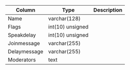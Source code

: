 
Column | Type | Description
--- | --- | ---
Name | varchar(128) | 
Flags | int(10) unsigned | 
Speakdelay | int(10) unsigned | 
Joinmessage | varchar(255) | 
Delaymessage | varchar(255) | 
Moderators | text | 
